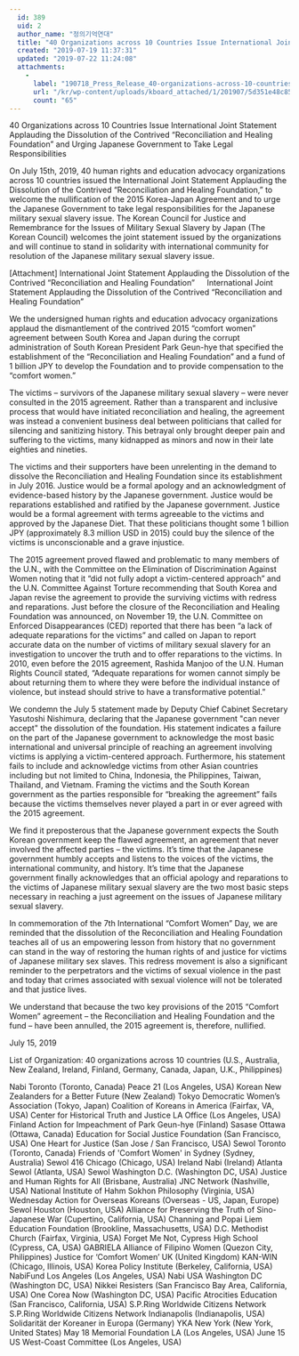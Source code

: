 ```yaml
---
  id: 389
  uid: 2
  author_name: "정의기억연대"
  title: "40 Organizations across 10 Countries Issue International Joint Statement Applauding the Dissolution of the Contrived “Reconcili"
  created: "2019-07-19 11:37:31"
  updated: "2019-07-22 11:24:08"
  attachments: 
    - 
      label: "190718_Press_Release_40-organizations-across-10-countries-applaud-dissolution-of-the-Reconciliation-and-Healing-Foundation.docx"
      url: "/kr/wp-content/uploads/kboard_attached/1/201907/5d351e48c85005537604.docx"
      count: "65"
---
```

40 Organizations across 10 Countries Issue International Joint Statement Applauding the Dissolution of the Contrived “Reconciliation and Healing Foundation” and Urging Japanese Government to Take Legal Responsibilities

On July 15th, 2019, 40 human rights and education advocacy organizations across 10 countries issued the International Joint Statement Applauding the Dissolution of the Contrived “Reconciliation and Healing Foundation,” to welcome the nullification of the 2015 Korea-Japan Agreement and to urge the Japanese Government to take legal responsibilities for the Japanese military sexual slavery issue. 
The Korean Council for Justice and Remembrance for the Issues of Military Sexual Slavery by Japan (The Korean Council) welcomes the joint statement issued by the organizations and will continue to stand in solidarity with international community for resolution of the Japanese military sexual slavery issue. 

\[Attachment\] International Joint Statement Applauding the Dissolution of the Contrived “Reconciliation and Healing Foundation”
 
International Joint Statement 
Applauding the Dissolution of the Contrived “Reconciliation and Healing Foundation”

We the undersigned human rights and education advocacy organizations applaud the dismantlement of the contrived 2015 “comfort women” agreement between South Korea and Japan during the corrupt administration of South Korean President Park Geun-hye that specified the establishment of the “Reconciliation and Healing Foundation” and a fund of 1 billion JPY to develop the Foundation and to provide compensation to the “comfort women.”

The victims – survivors of the Japanese military sexual slavery – were never consulted in the 2015 agreement. Rather than a transparent and inclusive process that would have initiated reconciliation and healing, the agreement was instead a convenient business deal between politicians that called for silencing and sanitizing history. This betrayal only brought deeper pain and suffering to the victims, many kidnapped as minors and now in their late eighties and nineties.

The victims and their supporters have been unrelenting in the demand to dissolve the Reconciliation and Healing Foundation since its establishment in July 2016. Justice would be a formal apology and an acknowledgment of evidence-based history by the Japanese government. Justice would be reparations established and ratified by the Japanese government. Justice would be a formal agreement with terms agreeable to the victims and approved by the Japanese Diet. That these politicians thought some 1 billion JPY (approximately 8.3 million USD in 2015) could buy the silence of the victims is unconscionable and a grave injustice.

The 2015 agreement proved flawed and problematic to many members of the U.N., with the Committee on the Elimination of Discrimination Against Women noting that it “did not fully adopt a victim-centered approach” and the U.N. Committee Against Torture recommending that South Korea and Japan revise the agreement to provide the surviving victims with redress and reparations. Just before the closure of the Reconciliation and Healing Foundation was announced, on November 19, the U.N. Committee on Enforced Disappearances (CED) reported that there has been “a lack of adequate reparations for the victims” and called on Japan to report accurate data on the number of victims of military sexual slavery for an investigation to uncover the truth and to offer reparations to the victims. In 2010, even before the 2015 agreement, Rashida Manjoo of the U.N. Human Rights Council stated, “Adequate reparations for women cannot simply be about returning them to where they were before the individual instance of violence, but instead should strive to have a transformative potential.”

We condemn the July 5 statement made by Deputy Chief Cabinet Secretary Yasutoshi Nishimura, declaring that the Japanese government "can never accept" the dissolution of the foundation. His statement indicates a failure on the part of the Japanese government to acknowledge the most basic international and universal principle of reaching an agreement involving victims is applying a victim-centered approach. Furthermore, his statement fails to include and acknowledge victims from other Asian countries including but not limited to China, Indonesia, the Philippines, Taiwan, Thailand, and Vietnam. Framing the victims and the South Korean government as the parties responsible for “breaking the agreement” fails because the victims themselves never played a part in or ever agreed with the 2015 agreement. 

We find it preposterous that the Japanese government expects the South Korean government keep the flawed agreement, an agreement that never involved the affected parties – the victims. It’s time that the Japanese government humbly accepts and listens to the voices of the victims, the international community, and history. It’s time that the Japanese government finally acknowledges that an official apology and reparations to the victims of Japanese military sexual slavery are the two most basic steps necessary in reaching a just agreement on the issues of Japanese military sexual slavery.

In commemoration of the 7th International “Comfort Women” Day, we are reminded that the dissolution of the Reconciliation and Healing Foundation teaches all of us an empowering lesson from history that no government can stand in the way of restoring the human rights of and justice for victims of Japanese military sex slaves. This redress movement is also a significant reminder to the perpetrators and the victims of sexual violence in the past and today that crimes associated with sexual violence will not be tolerated and that justice lives.

We understand that because the two key provisions of the 2015 “Comfort Women” agreement – the Reconciliation and Healing Foundation and the fund – have been annulled, the 2015 agreement is, therefore, nullified.

July 15, 2019

List of Organization: 40 organizations across 10 countries (U.S., Australia, New Zealand, Ireland, Finland, Germany, Canada, Japan, U.K., Philippines) 

Nabi Toronto (Toronto, Canada)
Peace 21 (Los Angeles, USA)
Korean New Zealanders for a Better Future (New Zealand)
Tokyo Democratic Women’s Association (Tokyo, Japan)
Coalition of Koreans in America (Fairfax, VA, USA)
Center for Historical Truth and Justice LA Office (Los Angeles, USA)
Finland Action for Impeachment of Park Geun-hye (Finland)
Sasase Ottawa (Ottawa, Canada)
Education for Social Justice Foundation (San Francisco, USA) 
One Heart for Justice (San Jose / San Francisco, USA)
Sewol Toronto (Toronto, Canada)
Friends of 'Comfort Women' in Sydney (Sydney, Australia)
Sewol 416 Chicago (Chicago, USA)
Ireland Nabi (Ireland)
Atlanta Sewol (Atlanta, USA)
Sewol Washington D.C. (Washington DC, USA)
Justice and Human Rights for All (Brisbane, Australia)
JNC Network (Nashville, USA)
National Institute of Hahm Sokhon Philosophy (Virginia, USA)
Wednesday Action for Overseas Koreans (Overseas - US, Japan, Europe)
Sewol Houston (Houston, USA)
Alliance for Preserving the Truth of Sino-Japanese War (Cupertino, California, USA)
Channing and Popai Liem Education Foundation (Brookline, Massachusetts, USA)
D.C. Methodist Church (Fairfax, Virginia, USA)
Forget Me Not, Cypress High School (Cypress, CA, USA)
GABRIELA Alliance of Filipino Women (Quezon City, Philippines)
Justice for ‘Comfort Women’ UK (United Kingdom)
KAN-WIN (Chicago, Illinois, USA)
Korea Policy Institute (Berkeley, California, USA)
NabiFund Los Angeles (Los Angeles, USA)
Nabi USA Washington DC (Washington DC, USA)
Nikkei Resisters (San Francisco Bay Area, California, USA)
One Corea Now (Washington DC, USA)
Pacific Atrocities Education (San Francisco, California, USA)
S.P.Ring Worldwide Citizens Network 
S.P.Ring Worldwide Citizens Network Indianapolis (Indianapolis, USA)
Solidarität der Koreaner in Europa (Germany)
YKA New York (New York, United States)
May 18 Memorial Foundation LA (Los Angeles, USA)
June 15 US West-Coast Committee (Los Angeles, USA)